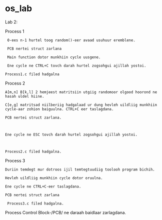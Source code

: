 # os_lab
Lab 2: 

Process 1 

     0-ees n-1 hurtel toog random()-eer avaad usuhuur eremblene.  

     PCB nertei struct zarlana 

     Main function dotor munkhiin cycle uusgene.  

     Ene cycle ne CTRL+C tovch darah hurtel zogsohgui ajillah yostoi. 

    Process1.c filed hadgalna 

 

Process 2 

    A[m,n] B[k,l] 2 hemjeest matritsiin utgiig randomoor olgood hoorond ne hasah uldel hiine. 

    C[e,g] matritsad niilberiig hadgalaad ur dung hevleh uildliig munkhiin cycle-aar zohion baiguulna. CTRL+C eer taslagdana. 

    PCB nertei struct zarlana. 

 

    Ene cycle ne ESC tovch darah hurtel zogsohgui ajillah yostoi. 

 

    Process2.c filed hadgalna. 

 

Process 3 

    Duriin temdegt mur dotroos ijil temtegtuudiig toolooh program bichih. 

    Hevleh uildliig munkhiin cycle dotor oruulna. 

    Ene cycle ne CTRL+C-eer taslagdana. 

    PCB nertei struct zarlana 

     Process3.c filed hadgalna. 

 

Process Control Block-/PCB/ ne daraah baidlaar zarlagdana.  

 

